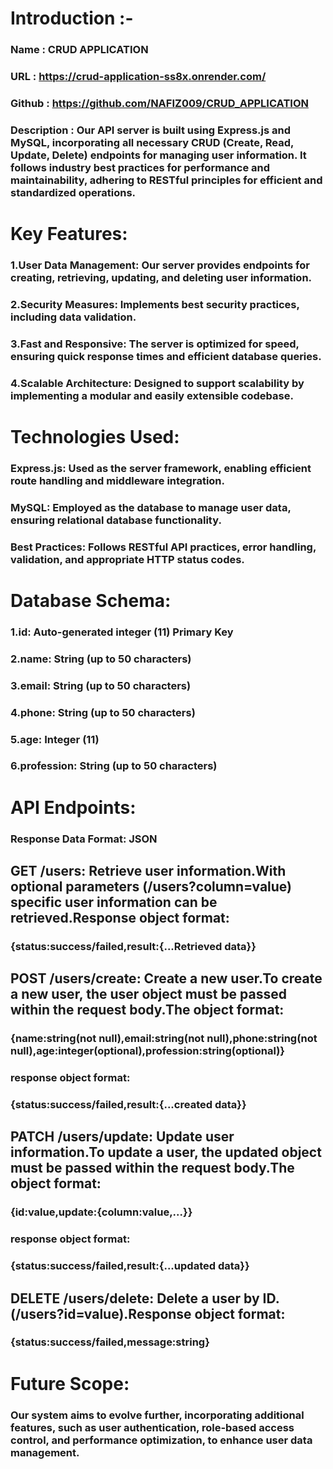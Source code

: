 # Introduction :-

### Name : CRUD APPLICATION

### URL : https://crud-application-ss8x.onrender.com/

### Github : https://github.com/NAFIZ009/CRUD_APPLICATION

### Description : Our API server is built using Express.js and MySQL, incorporating all necessary CRUD (Create, Read, Update, Delete) endpoints for managing user information. It follows industry best practices for performance and maintainability, adhering to RESTful principles for efficient and standardized operations.

# Key Features:

### 1.User Data Management: Our server provides endpoints for creating, retrieving, updating, and deleting user information.

### 2.Security Measures: Implements best security practices, including data validation.

### 3.Fast and Responsive: The server is optimized for speed, ensuring quick response times and efficient database queries.

### 4.Scalable Architecture: Designed to support scalability by implementing a modular and easily extensible codebase.

# Technologies Used:

### Express.js: Used as the server framework, enabling efficient route handling and middleware integration.

### MySQL: Employed as the database to manage user data, ensuring relational database functionality.

### Best Practices: Follows RESTful API practices, error handling, validation, and appropriate HTTP status codes.

# Database Schema:

### 1.id: Auto-generated integer (11) Primary Key

### 2.name: String (up to 50 characters)

### 3.email: String (up to 50 characters)

### 4.phone: String (up to 50 characters)

### 5.age: Integer (11)

### 6.profession: String (up to 50 characters)

# API Endpoints:

### Response Data Format: JSON

## GET /users: Retrieve user information.With optional parameters (/users?column=value) specific user information can be retrieved.Response object format:

### {status:success/failed,result:{...Retrieved data}}

## POST /users/create: Create a new user.To create a new user, the user object must be passed within the request body.The object format:

### {name:string(not null),email:string(not null),phone:string(not null),age:integer(optional),profession:string(optional)}

### response object format:

### {status:success/failed,result:{...created data}}

## PATCH /users/update: Update user information.To update a user, the updated object must be passed within the request body.The object format:

### {id:value,update:{column:value,...}}

### response object format:

### {status:success/failed,result:{...updated data}}

## DELETE /users/delete: Delete a user by ID.(/users?id=value).Response object format:

### {status:success/failed,message:string}

# Future Scope:

### Our system aims to evolve further, incorporating additional features, such as user authentication, role-based access control, and performance optimization, to enhance user data management.
